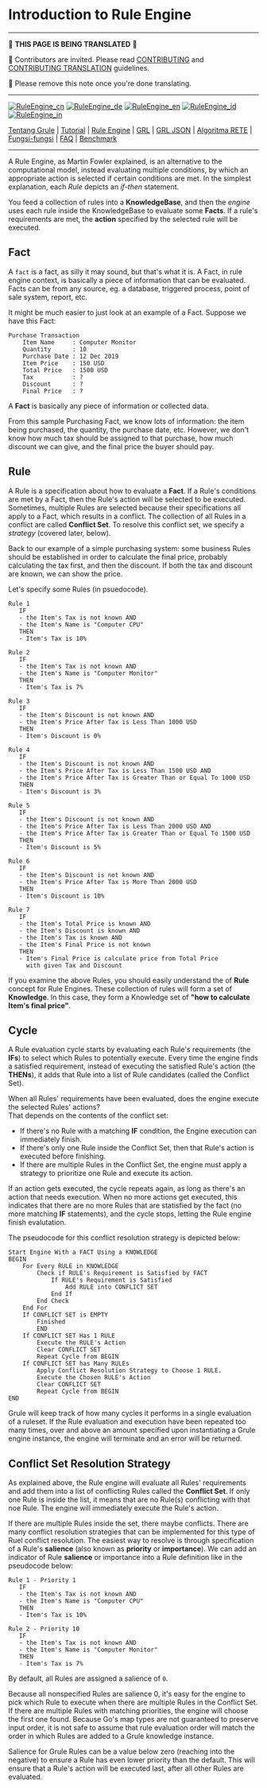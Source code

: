 # Introduction to Rule Engine

---

:construction:
__THIS PAGE IS BEING TRANSLATED__
:construction:

:construction_worker: Contributors are invited. Please read [CONTRIBUTING](../../CONTRIBUTING.md) and [CONTRIBUTING TRANSLATION](../CONTRIBUTING_TRANSLATION.md) guidelines.

:vulcan_salute: Please remove this note once you're done translating.

---


[![RuleEngine_cn](https://github.com/yammadev/flag-icons/blob/master/png/CN.png?raw=true)](../cn/RuleEngine_cn.md)
[![RuleEngine_de](https://github.com/yammadev/flag-icons/blob/master/png/DE.png?raw=true)](../de/RuleEngine_de.md)
[![RuleEngine_en](https://github.com/yammadev/flag-icons/blob/master/png/GB.png?raw=true)](../en/RuleEngine_en.md)
[![RuleEngine_id](https://github.com/yammadev/flag-icons/blob/master/png/ID.png?raw=true)](../id/RuleEngine_id.md)
[![RuleEngine_in](https://github.com/yammadev/flag-icons/blob/master/png/IN.png?raw=true)](../in/RuleEngine_in.md)

[Tentang Grule](About_id.md) | [Tutorial](Tutorial_id.md) | [Rule Engine](RuleEngine_id.md) | [GRL](GRL_id.md) | [GRL JSON](GRL_JSON_id.md) | [Algoritma RETE](RETE_id.md) | [Fungsi-fungsi](Function_id.md) | [FAQ](FAQ_id.md) | [Benchmark](Benchmarking_id.md)

---

A Rule Engine, as Martin Fowler explained, is an alternative to the computational model, instead
evaluating multiple conditions, by which an appropriate action is selected if certain
conditions are met. In the simplest explanation, each *Rule* depicts an *if-then* statement.

You feed a collection of rules into a **KnowledgeBase**, and then the *engine* uses each 
rule inside the KnowledgeBase to evaluate some **Facts**. If a rule's requirements are met,
the **action** specified by the selected rule will be executed.

## Fact

A `fact` is a fact, as silly it may sound, but that's what it is. A Fact, in rule engine context,
is basically a piece of information that can be evaluated. Facts can be from any source, eg. a
database, triggered process, point of sale system, report, etc.

It might be much easier to just look at an example of a Fact. Suppose we have this Fact:

```Text
Purchase Transaction
    Item Name     : Computer Monitor
    Quantity      : 10
    Purchase Date : 12 Dec 2019
    Item Price    : 150 USD
    Total Price   : 1500 USD
    Tax           : ?
    Discount      : ?
    Final Price   : ?
```

A **Fact** is basically any piece of information or collected data. 

From this sample Purchasing Fact, we know lots of information: the item being purchased, the quantity,
the purchase date, etc. However, we don't know how much tax should be assigned to that purchase,
how much discount we can give, and the final price the buyer should pay.

## Rule

A Rule is a specification about how to evaluate a **Fact**. If a Rule's
conditions are met by a Fact, then the Rule's action will be selected to be
executed. Sometimes, multiple Rules are selected because their specifications
all apply to a Fact, which results in a conflict. The collection of all Rules in
a conflict are called **Conflict Set**. To resolve this conflict set, we
specify a *strategy* (covered later, below).  

Back to our example of a simple purchasing system: some business Rules should be established in order to
calculate the final price, probably calculating the tax first, and then the discount. If both the tax and 
discount are known, we can show the price.

Let's specify some Rules (in psuedocode).

```text
Rule 1
   IF
   - the Item's Tax is not known AND
   - the Item's Name is "Computer CPU"
   THEN
   - Item's Tax is 10%

Rule 2
   IF
   - the Item's Tax is not known AND
   - the Item's Name is "Computer Monitor"
   THEN
   - Item's Tax is 7%

Rule 3
   IF
   - the Item's Discount is not known AND
   - the Item's Price After Tax is Less Than 1000 USD
   THEN
   - Item's Discount is 0%

Rule 4
   IF
   - the Item's Discount is not known AND
   - the Item's Price After Tax is Less Than 1500 USD AND
   - the Item's Price After Tax is Greater Than or Equal To 1000 USD
   THEN
   - Item's Discount is 3%

Rule 5
   IF
   - the Item's Discount is not known AND
   - the Item's Price After Tax is Less Than 2000 USD AND
   - the Item's Price After Tax is Greater Than or Equal To 1500 USD
   THEN
   - Item's Discount is 5%

Rule 6
   IF
   - the Item's Discount is not known AND
   - the Item's Price After Tax is More Than 2000 USD
   THEN
   - Item's Discount is 10%

Rule 7
   IF
   - the Item's Total Price is known AND
   - the Item's Discount is known AND
   - the Item's Tax is known AND
   - the Item's Final Price is not known
   THEN
   - Item's Final Price is calculate price from Total Price
     with given Tax and Discount
```

If you examine the above Rules, you should easily understand the of **Rule** concept for Rule Engines. 
These collection of rules will form a set of **Knowledge**. In this case, they form a Knowledge set of
**"how to calculate Item's final price"**.

## Cycle

A Rule evaluation cycle starts by evaluating each Rule's requirements (the **IFs**)
to select which Rules to potentially execute. Every time the engine finds a satisfied
requirement, instead of executing the satisfied Rule's action (the **THENs**), it adds
that Rule into a list of Rule candidates (called the Conflict Set).

When all Rules' requirements have been evaluated, does the engine execute the selected Rules' actions?  
That depends on the contents of the conflict set:

* If there's no Rule with a matching **IF** condition, the Engine execution can immediately finish.
* If there's only one Rule inside the Conflict Set, then that Rule's action is executed before finishing.
* If there are multiple Rules in the Conflict Set, the engine must apply a strategy to prioritize one Rule and execute its action.

If an action gets executed, the cycle repeats again, as long as there's an action that needs execution.
When no more actions get executed, this indicates that there are no more Rules that are statisfied
by the fact (no more matching **IF** statements), and the cycle stops, letting the Rule engine finish evalutation.

The pseudocode for this conflict resolution strategy is depicted below:

```text
Start Engine With a FACT Using a KNOWLEDGE
BEGIN
    For Every RULE in KNOWLEDGE
        Check if RULE's Requirement is Satisfied by FACT
            If RULE's Requirement is Satisfied
                Add RULE into CONFLICT SET
            End If
        End Check
    End For
    If CONFLICT SET is EMPTY
        Finished
        END
    If CONFLICT SET Has 1 RULE
        Execute the RULE's Action
        Clear CONFLICT SET
        Repeat Cycle from BEGIN
    If CONFLICT SET has Many RULEs
        Apply Conflict Resolution Strategy to Choose 1 RULE.
        Execute the Chosen RULE's Action
        Clear CONFLICT SET
        Repeat Cycle from BEGIN
END
```

Grule will keep track of how many cycles it performs in a single evaluation of a ruleset. 
If the Rule evaluation and execution have been repeated too many times, over and above an 
amount specified upon instantiating a Grule engine instance, the engine will terminate and 
an error will be returned.

## Conflict Set Resolution Strategy

As explained above, the Rule engine will evaluate all Rules' requirements and add
them into a list of conflicting Rules called the **Conflict Set**. If only one Rule is
inside the list, it means that are no Rule(s) conflicting with that noe Rule. The engine
will immediately execute the Rule's action.

If there are multiple Rules inside the set, there maybe conflicts. There are many conflict resolution 
strategies that can be implemented for this type of Ruel conflict resolution. The easiest way to resolve
is through specification of a Rule's **salience** (also known as **priority** or **importance**). 
We can add an indicator of Rule **salience** or importance into a Rule definition like in the pseudocode below:

```text
Rule 1 - Priority 1
   IF
   - the Item's Tax is not known AND
   - the Item's Name is "Computer CPU"
   THEN
   - Item's Tax is 10%

Rule 2 - Priority 10
   IF
   - the Item's Tax is not known AND
   - the Item's Name is "Computer Monitor"
   THEN
   - Item's Tax is 7%
```

By default, all Rules are assigned a salience of `0`.

Because all nonspecified Rules are salience 0, it's easy for the engine to pick which Rule 
to execute when there are multiple Rules in the Conflict Set. If there are multiple Rules 
with matching priorities, the engine will choose the first one found. Because Go's map types 
are not guaranteed to preserve input order, it is not safe to assume that rule evaluation order 
will match the order in which Rules are added to a Grule knowledge instance. 

Salience for Grule Rules can be a value below zero (reaching into the negative) to ensure a 
Rule has even lower priority than the default. This will ensure that a Rule's action will be 
executed last, after all other Rules are evaluated.
